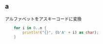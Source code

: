 ## a

アルファベットをアスキーコードに変換

```rust
    for i in 0..n {
        println!("{}", (b'A' + i) as char);
    }

```
